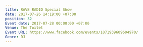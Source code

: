 ```yaml
---
title: RAVE RADIO Special Show
date: 2017-07-26 14:19:00 +07:00
position: 32
Event date: 2017-07-28 00:00:00 +07:00
Venue: The Toilet
Event URL: https://www.facebook.com/events/1071939609604970/
Genre: DJ
---
```


